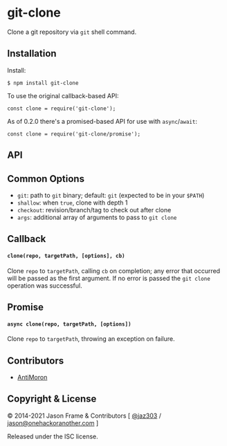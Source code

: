 # git-clone

Clone a git repository via `git` shell command.

## Installation

Install:

    $ npm install git-clone

To use the original callback-based API:

    const clone = require('git-clone');

As of 0.2.0 there's a promised-based API for use with `async`/`await`:

    const clone = require('git-clone/promise');

## API

## Common Options

  * `git`: path to `git` binary; default: `git` (expected to be in your `$PATH`)
  * `shallow`: when `true`, clone with depth 1
  * `checkout`: revision/branch/tag to check out after clone
  * `args`: additional array of arguments to pass to `git clone`

## Callback

#### `clone(repo, targetPath, [options], cb)`

Clone `repo` to `targetPath`, calling `cb` on completion; any error that occurred will be passed as the first argument. If no error is passed the `git clone` operation was successful.

## Promise

#### `async clone(repo, targetPath, [options])`

Clone `repo` to `targetPath`, throwing an exception on failure.

## Contributors

  - [AntiMoron](https://github.com/AntiMoron)

## Copyright &amp; License

&copy; 2014-2021 Jason Frame &amp; Contributors [ [@jaz303](http://twitter.com/jaz303) / [jason@onehackoranother.com](mailto:jason@onehackoranother.com) ]

Released under the ISC license.
